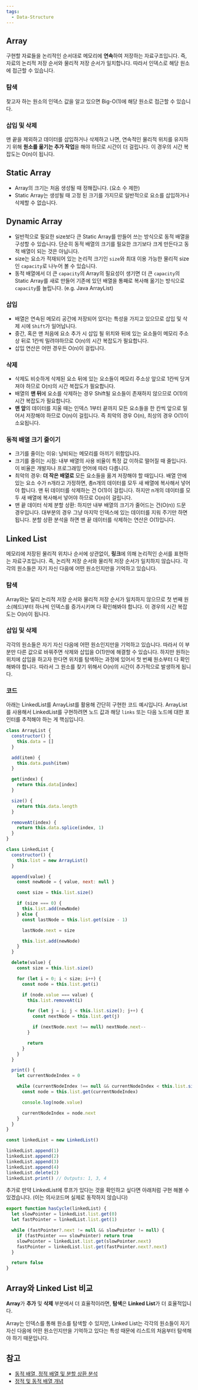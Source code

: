 ```yaml
---
tags:
  - Data-Structure
---
```

## Array
구현할 자료들을 논리적인 순서대로 메모리에 **연속**하여 저장하는 자료구조입니다. 즉, 자료의 논리적 저장 순서와 물리적 저장 순서가 일치합니다. 따라서 인덱스로 해당 원소에 접근할 수 있습니다.
### 탐색
찾고자 하는 원소의 인덱스 값을 알고 있으면 Big-O(1)에 해당 원소로 접근할 수 있습니다.
### 삽입 및 삭제
맨 끝을 제외하고 데이터를 삽입하거나 삭제하고 나면, 연속적인 물리적 위치를 유지하기 위해 **원소를 옮기는 추가 작업**을 해야 하므로 시간이 더 걸립니다. 이 경우의 시간 복잡도는 O(n)이 됩니다.

## Static Array
- Array의 크기는 처음 생성될 때 정해집니다. (요소 수 제한)
- Static Array는 생성될 때 고정 된 크기를 가지므로 일반적으로 요소를 삽입하거나 삭제할 수 없습니다.

## Dynamic Array
- 일반적으로 필요한 size보다 큰 Static Array를 만들어 쓰는 방식으로 동적 배열을 구성할 수 있습니다. 단순히 동적 배열의 크기를 필요한 크기보다 크게 만든다고 동적 배열이 되는 것은 아닙니다.
- size는 요소가 적재되어 있는 논리적 크기인 `size`와 최대 이용 가능한 물리적 size인 `capacity`로 나누어 볼 수 있습니다.
- 동적 배열에서 더 큰 `capacity`의 Array의 필요성이 생기면 더 큰 `capacity`의 Static Array를 새로 만들어 기존에 있던 배열을 통째로 복사해 옮기는 방식으로 `capacity`를 늘립니다. (e.g. Java ArrayList)
### 삽입
- 배열은 연속된 메모리 공간에 저장되어 있다는 특성을 가지고 있으므로 삽입 및 삭제 시에 `Shift`가 일어납니다.
- 중간, 혹은 맨 처음에 요소 추가 시 삽입 될 위치와 뒤에 있는 요소들이 메모리 주소상 뒤로 1칸씩 밀려야하므로 O(n)의 시간 복잡도가 필요합니다.
- 삽입 연산은 어떤 경우든 O(n)이 걸립니다.
### 삭제
- 삭제도 비슷하게 삭제된 요소 뒤에 있는 요소들이 메모리 주소상 앞으로 1칸씩 당겨져야 하므로 O(n)의 시간 복잡도가 필요합니다.
- 배열의 **맨 뒤**에 요소를 삭제하는 경우 Shift될 요소들이 존재하지 않으므로 O(1)의 시간 복잡도가 필요합니다.
- **맨 앞**의 데이터를 지울 때는 인덱스 1부터 끝까지 모든 요소들을 한 칸씩 앞으로 밀어서 저장해야 하므로 O(n)이 걸립니다.
즉 최악의 경우 O(n), 최상의 경우 O(1)이 소요됩니다.
### 동적 배열 크기 줄이기
- 크기를 줄이는 이유: 낭비되는 메모리를 아끼기 위함입니다.
- 크기를 줄이는 시점: 내부 배열의 사용 비율이 특정 값 이하로 떨어질 때 줄입니다. 이 비율은 개발자나 프로그래밍 언어에 따라 다릅니다.
- 최악의 경우: **더 작은 배열로** 모든 요소들을 옮겨 저장해야 할 때입니다. 배열 안에 있는 요소 수가 n개라고 가정하면, 총n개의 데이터를 모두 새 배열에 복사해서 넣어야 합니다. 맨 뒤 데이터를 삭제하는 건 O(1)이 걸립니다. 하지만 n개의 데이터를 모두 새 배열에 복사해서 넣어야 하므로 O(n)이 걸립니다.
- 맨 끝 데이터 삭제 분할 상환: 하지만 내부 배열의 크기가 줄어드는 건(O(n)) 드문 경우입니다. 대부분의 경우 그냥 마지막 인덱스에 있는 데이터를 지워 주기만 하면 됩니다. 분할 상환 분석을 하면 맨 끝 데이터를 삭제하는 연산은 O(1)입니다.

## Linked List
메모리에 저장된 물리적 위치나 순서에 상관없이, **링크**에 의해 논리적인 순서를 표현하는 자료구조입니다. 즉, 논리적 저장 순서와 물리적 저장 순서가 일치하지 않습니다. 각각의 원소들은 자기 자신 다음에 어떤 원소인지만을 기억하고 있습니다.
### 탐색
Array와는 달리 논리적 저장 순서와 물리적 저장 순서가 일치하지 않으므로 첫 번째 원소(헤드)부터 하나씩 인덱스를 증가시키며 다 확인해봐야 합니다. 이 경우의 시간 복잡도는 O(n)이 됩니다.
### 삽입 및 삭제
각각의 원소들은 자기 자신 다음에 어떤 원소인지만을 기억하고 있습니다. 따라서 이 부분만 다른 값으로 바꿔주면 삭제와 삽입을 O(1)만에 해결할 수 있습니다.
하지만 원하는 위치에 삽입을 하고자 한다면 위치를 탐색하는 과정에 있어서 첫 번째 원소부터 다 확인해봐야 합니다. 따라서 그 원소를 찾기 위해서 O(n)의 시간이 추가적으로 발생하게 됩니다.

### 코드
아래는 LinkedList를 ArrayList를 활용해 간단히 구현한 코드 예시입니다. ArrayList를 사용해서 LinkedList를 구현하려면 노드 값과 해당 `links` 또는 다음 노드에 대한 포인터를 추적해야 하는 게 핵심입니다.
```js
class ArrayList {
  constructor() {
    this.data = []
  }

  add(item) {
    this.data.push(item)
  }

  get(index) {
    return this.data[index]
  }

  size() {
    return this.data.length
  }

  removeAt(index) {
    return this.data.splice(index, 1)
  }
}

class LinkedList {
  constructor() {
    this.list = new ArrayList()
  }

  append(value) {
    const newNode = { value, next: null }

    const size = this.list.size()

    if (size === 0) {
      this.list.add(newNode)
    } else {
      const lastNode = this.list.get(size - 1)

      lastNode.next = size

      this.list.add(newNode)
    }
  }

  delete(value) {
    const size = this.list.size()

    for (let i = 0; i < size; i++) {
      const node = this.list.get(i)

      if (node.value === value) {
        this.list.removeAt(i)

        for (let j = i; j < this.list.size(); j++) {
          const nextNode = this.list.get(j)

          if (nextNode.next !== null) nextNode.next--
        }

        return
      }
    }
  }

  print() {
    let currentNodeIndex = 0

    while (currentNodeIndex !== null && currentNodeIndex < this.list.size()) {
      const node = this.list.get(currentNodeIndex)

      console.log(node.value)

      currentNodeIndex = node.next
    }
  }
}

const linkedList = new LinkedList()

linkedList.append(1)
linkedList.append(2)
linkedList.append(3)
linkedList.append(4)
linkedList.delete(2)
linkedList.print() // Outputs: 1, 3, 4
```

추가로 만약 LinkedList에 루프가 있다는 것을 확인하고 싶다면 아래처럼 구현 해볼 수 있겠습니다. (이는 의사코드며 실제로 동작하지 않습니다)
```js
export function hasCycle(linkedList) {
  let slowPointer = linkedList.list.get(0)
  let fastPointer = linkedList.list.get(1)

  while (fastPointer?.next != null && slowPointer != null) {
    if (fastPointer === slowPointer) return true
    slowPointer = linkedList.list.get(slowPointer.next)
    fastPointer = linkedList.list.get(fastPointer.next?.next)
  }

  return false
}
```
## Array와 Linked List 비교
**Array**가 **추가** 및 **삭제** 부분에서 더 효율적이라면, **탐색**은 **Linked List**가 더 효율적입니다.

Array는 인덱스를 통해 원소를 탐색할 수 있지만, Linked List는 각각의 원소들이 자기 자신 다음에 어떤 원소인지만을 기억하고 있다는 특성 때문에 리스트의 처음부터 탐색해야 하기 때문입니다.

## 참고
- [동적 배열, 정적 배열 및 분할 상환 분석](https://codingstudyroom.tistory.com/entry/%EC%9E%90%EB%A3%8C%EA%B5%AC%EC%A1%B0-%EB%8F%99%EC%A0%81-%EC%A0%95%EC%A0%81-%EB%B0%B0%EC%97%B4%EA%B3%BC-%EC%8B%9C%EA%B0%84-%EB%B3%B5%EC%9E%A1%EB%8F%84-%EB%B6%84%ED%95%A0-%EC%83%81%ED%99%98-%EB%B6%84%EC%84%9D)
- [정적 및 동적 배열 개념](https://github.com/qkraudghgh/coding-interview/blob/master/DataStructure/Array/Array.md#static-array)